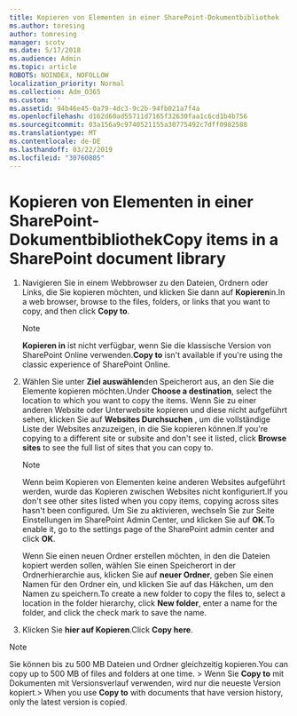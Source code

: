 ```yaml
---
title: Kopieren von Elementen in einer SharePoint-Dokumentbibliothek
ms.author: toresing
author: tomresing
manager: scotv
ms.date: 5/17/2018
ms.audience: Admin
ms.topic: article
ROBOTS: NOINDEX, NOFOLLOW
localization_priority: Normal
ms.collection: Adm_O365
ms.custom: ''
ms.assetid: 94b46e45-0a79-4dc3-9c2b-94fb021a7f4a
ms.openlocfilehash: d162d60ad55711d7165f32630faa1c6cd1b4b756
ms.sourcegitcommit: 03a156a9c9740521155a30775492c7dff0982588
ms.translationtype: MT
ms.contentlocale: de-DE
ms.lasthandoff: 03/22/2019
ms.locfileid: "30760805"
---
```

# <a name="copy-items-in-a-sharepoint-document-library"></a><span data-ttu-id="0d476-102">Kopieren von Elementen in einer SharePoint-Dokumentbibliothek</span><span class="sxs-lookup"><span data-stu-id="0d476-102">Copy items in a SharePoint document library</span></span>

1. <span data-ttu-id="0d476-103">Navigieren Sie in einem Webbrowser zu den Dateien, Ordnern oder Links, die Sie kopieren möchten, und klicken Sie dann auf **Kopieren**in.</span><span class="sxs-lookup"><span data-stu-id="0d476-103">In a web browser, browse to the files, folders, or links that you want to copy, and then click **Copy to**.</span></span>
    
    > [!NOTE]
    > <span data-ttu-id="0d476-104">**Kopieren in** ist nicht verfügbar, wenn Sie die klassische Version von SharePoint Online verwenden.</span><span class="sxs-lookup"><span data-stu-id="0d476-104">**Copy to** isn't available if you're using the classic experience of SharePoint Online.</span></span> 
  
2. <span data-ttu-id="0d476-105">Wählen Sie unter **Ziel auswählen**den Speicherort aus, an den Sie die Elemente kopieren möchten.</span><span class="sxs-lookup"><span data-stu-id="0d476-105">Under **Choose a destination**, select the location to which you want to copy the items.</span></span> <span data-ttu-id="0d476-106">Wenn Sie zu einer anderen Website oder Unterwebsite kopieren und diese nicht aufgeführt sehen, klicken Sie auf **Websites Durchsuchen** , um die vollständige Liste der Websites anzuzeigen, in die Sie kopieren können.</span><span class="sxs-lookup"><span data-stu-id="0d476-106">If you're copying to a different site or subsite and don't see it listed, click **Browse sites** to see the full list of sites that you can copy to.</span></span> 
    
    > [!NOTE]
    > <span data-ttu-id="0d476-107">Wenn beim Kopieren von Elementen keine anderen Websites aufgeführt werden, wurde das Kopieren zwischen Websites nicht konfiguriert.</span><span class="sxs-lookup"><span data-stu-id="0d476-107">If you don't see other sites listed when you copy items, copying across sites hasn't been configured.</span></span> <span data-ttu-id="0d476-108">Um Sie zu aktivieren, wechseln Sie zur Seite Einstellungen im SharePoint Admin Center, und klicken Sie auf **OK**.</span><span class="sxs-lookup"><span data-stu-id="0d476-108">To enable it, go to the settings page of the SharePoint admin center and click **OK**.</span></span> 
  
    <span data-ttu-id="0d476-109">Wenn Sie einen neuen Ordner erstellen möchten, in den die Dateien kopiert werden sollen, wählen Sie einen Speicherort in der Ordnerhierarchie aus, klicken Sie auf **neuer Ordner**, geben Sie einen Namen für den Ordner ein, und klicken Sie auf das Häkchen, um den Namen zu speichern.</span><span class="sxs-lookup"><span data-stu-id="0d476-109">To create a new folder to copy the files to, select a location in the folder hierarchy, click **New folder**, enter a name for the folder, and click the check mark to save the name.</span></span>
    
3. <span data-ttu-id="0d476-110">Klicken Sie **hier auf Kopieren**.</span><span class="sxs-lookup"><span data-stu-id="0d476-110">Click **Copy here**.</span></span>
    
> [!NOTE]
>  <span data-ttu-id="0d476-111">Sie können bis zu 500 MB Dateien und Ordner gleichzeitig kopieren.</span><span class="sxs-lookup"><span data-stu-id="0d476-111">You can copy up to 500 MB of files and folders at one time.</span></span> <span data-ttu-id="0d476-112">> Wenn Sie **Copy to** mit Dokumenten mit Versionsverlauf verwenden, wird nur die neueste Version kopiert.</span><span class="sxs-lookup"><span data-stu-id="0d476-112">>  When you use **Copy to** with documents that have version history, only the latest version is copied.</span></span> 
  

